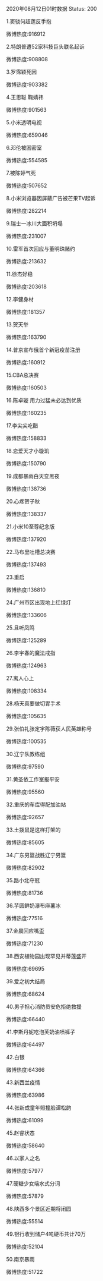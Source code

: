 2020年08月12日01时数据
Status: 200

1.窦骁何超莲反手抱

微博热度:916912

2.特朗普遭52家科技巨头联名起诉

微博热度:908808

3.罗霈颖死因

微博热度:903382

4.王思聪 鞠婧祎

微博热度:901563

5.小米透明电视

微博热度:659046

6.邓伦被困密室

微博热度:554585

7.被陈婷气死

微博热度:507652

8.小米浏览器因屏蔽广告被芒果TV起诉

微博热度:282214

9.瑞士一冰川大面积坍塌

微博热度:231007

10.雷军首次回应与董明珠赌约

微博热度:213632

11.徐杰好稳

微博热度:203618

12.李健身材

微博热度:181357

13.贺天举

微博热度:163790

14.普京宣布俄首个新冠疫苗注册

微博热度:160912

15.CBA总决赛

微博热度:160503

16.陈卓璇 用力过猛未必达到优质

微博热度:160235

17.李尖尖吃醋

微博热度:158833

18.恋爱天才小璇玑

微博热度:150790

19.成都暴雨白天变黑夜

微博热度:138736

20.心疼贺子秋

微博热度:138337

21.小米10至尊纪念版

微博热度:137920

22.马布里吐槽总决赛

微博热度:137493

23.重启

微博热度:136810

24.广州市区出现地上红绿灯

微博热度:133606

25.且听凤鸣

微博热度:125289

26.李宇春的魔法戒指

微博热度:124963

27.离人心上

微博热度:108334

28.杨天真要做切胃手术

微博热度:105635

29.张伯礼张定宇陈薇获人民英雄称号

微博热度:100535

30.辽宁队教练组

微博热度:97590

31.黄圣依工作室报平安

微博热度:95560

32.重庆的车库得配加油站

微博热度:92657

33.土拨鼠是这样打架的

微博热度:85605

34.广东男篮战胜辽宁男篮

微博热度:82902

35.路小北夺冠

微博热度:81736

36.芋圆鲜奶瀑布麻薯冰

微博热度:77516

37.金晨回应嘴歪

微博热度:71230

38.西安植物园出现罕见并蒂莲盛开

微博热度:69695

39.爱之初大结局

微博热度:68624

40.男子担心消防员安危拒绝救援

微博热度:66440

41.李斯丹妮吃泡芙奶油喷裤子

微博热度:64497

42.白银

微博热度:64366

43.新西兰疫情

微博热度:63986

44.张新成童年照撞脸谭松韵

微博热度:61099

45.赵睿状态

微博热度:58640

46.以家人之名

微博热度:57977

47.硬糖少女端水式分词

微博热度:57879

48.陕西多个景区近期将闭园

微博热度:55514

49.银行收到储户4吨硬币共计70万

微博热度:52104

50.南京暴雨

微博热度:51722

